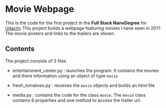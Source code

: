 # Movie Webpage
This is the code for the first project in the **Full Stack NanoDegree**
for [Udacity](www.udacity.com)
This project builds a webpage featuring movies I have seen in 2017. The movie posters and links to the trailers are shown.


## Contents
The project consists of 3 files
* entertainment_center.py : launches the program. It contains the movies and there information using an object of type `movie`

* fresh_tomatoes.py : receives the `movie` objects and builds an html file

* media.py : contains the code for the class `movie`. The `movie` class contains 6 properties and one method to access the trailer url.
